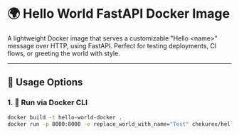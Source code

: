# 🌍 Hello World FastAPI Docker Image

A lightweight Docker image that serves a customizable "Hello \<name>" message over HTTP, using FastAPI. Perfect for testing deployments, CI flows, or greeting the world with style.

---

## 🚀 Usage Options

### 1. 🐳 Run via Docker CLI

```bash
docker build -t hello-world-docker .
docker run -p 8000:8000 -e replace_world_with_name="Test" chekurex/hello-world-docker:latest
